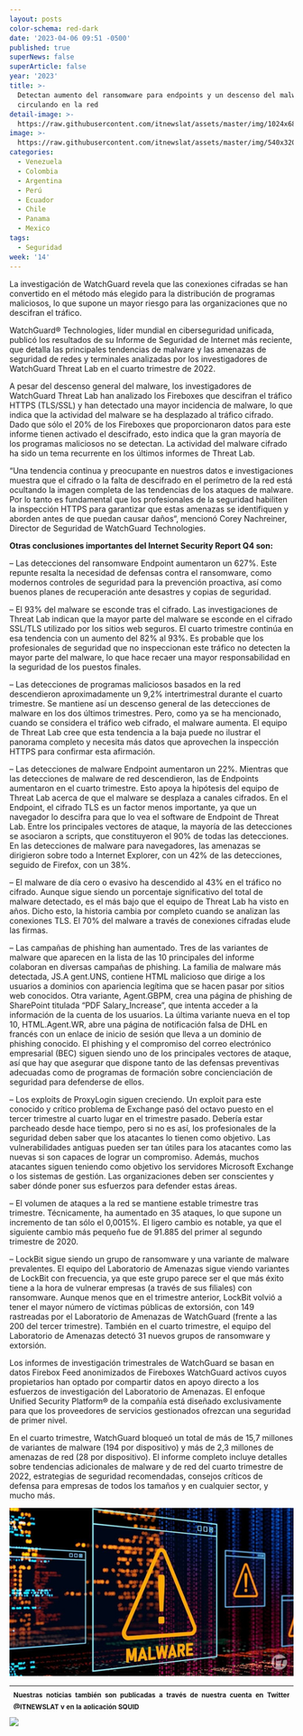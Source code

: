 ```yaml
---
layout: posts
color-schema: red-dark
date: '2023-04-06 09:51 -0500'
published: true
superNews: false
superArticle: false
year: '2023'
title: >-
  Detectan aumento del ransomware para endpoints y un descenso del malware
  circulando en la red
detail-image: >-
  https://raw.githubusercontent.com/itnewslat/assets/master/img/1024x680/alerta-malware-g.jpg
image: >-
  https://raw.githubusercontent.com/itnewslat/assets/master/img/540x320/alerta-malware-p.jpg
categories:
  - Venezuela
  - Colombia
  - Argentina
  - Perú
  - Ecuador
  - Chile
  - Panama
  - Mexico
tags:
  - Seguridad
week: '14'
---
```

La investigación de WatchGuard revela que las conexiones cifradas se han convertido en el método más elegido para la distribución de programas maliciosos, lo que supone un mayor riesgo para las organizaciones que no descifran el tráfico.

WatchGuard® Technologies, líder mundial en ciberseguridad unificada, publicó los resultados de su Informe de Seguridad de Internet más reciente, que detalla las principales tendencias de malware y las amenazas de seguridad de redes y terminales analizadas por los investigadores de WatchGuard Threat Lab en el cuarto trimestre de 2022.

A pesar del descenso general del malware, los investigadores de WatchGuard Threat Lab han analizado los Fireboxes que descifran el tráfico HTTPS (TLS/SSL) y han detectado una mayor incidencia de malware, lo que indica que la actividad del malware se ha desplazado al tráfico cifrado. Dado que sólo el 20% de los Fireboxes que proporcionaron datos para este informe tienen activado el descifrado, esto indica que la gran mayoría de los programas maliciosos no se detectan. La actividad del malware cifrado ha sido un tema recurrente en los últimos informes de Threat Lab.

“Una tendencia continua y preocupante en nuestros datos e investigaciones muestra que el cifrado o  la falta de descifrado en el perímetro de la red está ocultando la imagen completa de las tendencias de los ataques de malware. Por lo tanto es fundamental que los profesionales de la seguridad habiliten la inspección HTTPS para garantizar que estas amenazas se identifiquen y aborden antes de que puedan causar daños“, mencionó Corey Nachreiner, Director de Seguridad de WatchGuard Technologies.
 
**Otras conclusiones importantes del Internet Security Report Q4 son:**


– Las detecciones del ransomware Endpoint aumentaron un 627%. Este repunte resalta la necesidad de defensas contra el ransomware, como modernos controles de seguridad para la prevención proactiva, así como buenos planes de recuperación ante desastres y copias de seguridad.  

– El 93% del malware se esconde tras el cifrado. Las investigaciones de Threat Lab indican que la mayor parte del malware se esconde en el cifrado SSL/TLS utilizado por los sitios web seguros. El cuarto trimestre continúa en esa tendencia con un aumento del 82% al 93%. Es probable que los profesionales de seguridad que no inspeccionan este tráfico no detecten la mayor parte del malware, lo que hace recaer una mayor responsabilidad en la seguridad de los puestos finales. 

– Las detecciones de programas maliciosos basados en la red descendieron aproximadamente un 9,2% intertrimestral durante el cuarto trimestre. Se mantiene así un descenso general de las detecciones de malware en los dos últimos trimestres. Pero, como ya se ha mencionado, cuando se considera el tráfico web cifrado, el malware aumenta. El equipo de Threat Lab cree que esta tendencia a la baja puede no ilustrar el panorama completo y necesita más datos que aprovechen la inspección HTTPS para confirmar esta afirmación.

– Las detecciones de malware Endpoint aumentaron un 22%. Mientras que las detecciones de malware de red descendieron, las de Endpoints aumentaron en el cuarto trimestre. Esto apoya la hipótesis del equipo de Threat Lab acerca de que el malware se desplaza a canales cifrados. En el Endpoint, el cifrado TLS es un factor menos importante, ya que un navegador lo descifra para que lo vea el software de Endpoint de Threat Lab. Entre los principales vectores de ataque, la mayoría de las detecciones se asociaron a scripts, que constituyeron el 90% de todas las detecciones. En las detecciones de malware para navegadores, las amenazas se dirigieron sobre todo a Internet Explorer, con un 42% de las detecciones, seguido de Firefox, con un 38%. 

– El malware de día cero o evasivo ha descendido al 43% en el tráfico no cifrado. Aunque sigue siendo un porcentaje significativo del total de malware detectado, es el más bajo que el equipo de Threat Lab ha visto en años. Dicho esto, la historia cambia por completo cuando se analizan las conexiones TLS. El 70% del malware a través de conexiones cifradas elude las firmas.

– Las campañas de phishing han aumentado. Tres de las variantes de malware que aparecen en la lista de las 10 principales del informe colaboran en diversas campañas de phishing. La familia de malware más detectada, JS.A gent.UNS, contiene HTML malicioso que dirige a los usuarios a dominios con apariencia legítima que se hacen pasar por sitios web conocidos. Otra variante, Agent.GBPM, crea una página de phishing de SharePoint titulada “PDF Salary_Increase”, que intenta acceder a la información de la cuenta de los usuarios. La última variante nueva en el top 10, HTML.Agent.WR, abre una página de notificación falsa de DHL en francés con un enlace de inicio de sesión que lleva a un dominio de phishing conocido. 
El phishing y el compromiso del correo electrónico empresarial (BEC) siguen siendo uno de los principales vectores de ataque, así que hay que asegurar que dispone tanto de las defensas preventivas adecuadas como de programas de formación sobre concienciación de seguridad para defenderse de ellos.
 
– Los exploits de ProxyLogin siguen creciendo. Un exploit para este conocido y crítico problema de Exchange pasó del octavo puesto en el tercer trimestre al cuarto lugar en el trimestre pasado. Debería estar parcheado desde hace tiempo, pero si no es así, los profesionales de la seguridad deben saber que los atacantes lo tienen como objetivo. Las vulnerabilidades antiguas pueden ser tan útiles para los atacantes como las nuevas si son capaces de lograr un compromiso. Además, muchos atacantes siguen teniendo como objetivo los servidores Microsoft Exchange o los sistemas de gestión. Las organizaciones deben ser conscientes y saber dónde poner sus esfuerzos para defender estas áreas.

– El volumen de ataques a la red se mantiene estable trimestre tras trimestre. Técnicamente, ha aumentado en 35 ataques, lo que supone un incremento de tan sólo el 0,0015%. El ligero cambio es notable, ya que el siguiente cambio más pequeño fue de 91.885 del primer al segundo trimestre de 2020.
 
– LockBit sigue siendo un grupo de ransomware y una variante de malware prevalentes. El equipo del Laboratorio de Amenazas sigue viendo variantes de LockBit con frecuencia, ya que este grupo parece ser el que más éxito tiene a la hora de vulnerar empresas (a través de sus filiales) con ransomware. Aunque menos que en el trimestre anterior, LockBit volvió a tener el mayor número de víctimas públicas de extorsión, con 149 rastreadas por el Laboratorio de Amenazas de WatchGuard (frente a las 200 del tercer trimestre). También en el cuarto trimestre, el equipo del Laboratorio de Amenazas detectó 31 nuevos grupos de ransomware y extorsión.
 
Los informes de investigación trimestrales de WatchGuard se basan en datos Firebox Feed anonimizados de Fireboxes WatchGuard activos cuyos propietarios han optado por compartir datos en apoyo directo a los esfuerzos de investigación del Laboratorio de Amenazas. El enfoque Unified Security Platform® de la compañía está diseñado exclusivamente para que los proveedores de servicios gestionados ofrezcan una seguridad de primer nivel. 
 
En el cuarto trimestre, WatchGuard bloqueó un total de más de 15,7 millones de variantes de malware (194 por dispositivo) y más de 2,3 millones de amenazas de red (28 por dispositivo). El informe completo incluye detalles sobre tendencias adicionales de malware y de red del cuarto trimestre de 2022, estrategias de seguridad recomendadas, consejos críticos de defensa para empresas de todos los tamaños y en cualquier sector, y mucho más.

![](https://raw.githubusercontent.com/itnewslat/assets/master/img/540x320/alerta-malware-p.jpg)

<table style="height: 42px;" width="569">
<tbody>
<tr>
<td style="text-align: justify;"><sub><strong>Nuestras noticias también son publicadas a través de nuestra cuenta en Twitter <a href="https://twitter.com/itnewslat?lang=es">@ITNEWSLAT</a> y en la aplicación <a href="https://squidapp.co/en/">SQUID</a></strong></sub></td>
</tr>
</tbody>
</table>
<img src="https://tracker.metricool.com/c3po.jpg?hash=56f88a41e39ab42c063cc51676587a04"/>